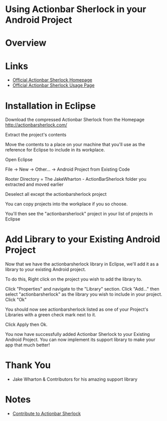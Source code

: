 # Using Actionbar Sherlock in your Android Project

# Overview

# Links

* [Official Actionbar Sherlock Homepage](http://actionbarsherlock.com/)
* [Official Actionbar Sherlock Usage Page](http://actionbarsherlock.com/usage.html)

# Installation in Eclipse

Download the compressed Actionbar Sherlock from the Homepage http://actionbarsherlock.com/

Extract the project's contents 

Move the contents to a place on your machine that you'll use as the reference for Eclipse to include in its workplace.

Open Eclipse

File -> New -> Other... -> Android Project from Existing Code

Rooter Directory = The JakeWharton - ActionBarSherlock folder you extracted and moved earlier

Deselect all except the actionbarsherlock project

You can copy projects into the workplace if you so choose.

You'll then see the "actionbarsherlock" project in your list of projects in Eclipse

# Add Library to your Existing Android Project

Now that we have the actionbarsherlock library in Eclipse, we'll add it as a library to your existing Android project.

To do this, Right click on the project you wish to add the library to.

Click "Properties" and navigate to the "Library" section. Click "Add..." then select "actionbarsherlock" as the library you wish to include in your project. Click "Ok"

You should now see actionbarsherlock listed as one of your Project's Libraries with a green check mark next to it.

Click Apply then Ok.

You now have successfully added Actionbar Sherlock to your Existing Android Project. You can now implement its support library to make your app that much better!

# Thank You

* Jake Wharton & Contributors for his amazing support library

# Notes

* [Contribute to Actionbar Sherlock](http://actionbarsherlock.com/development.html)


